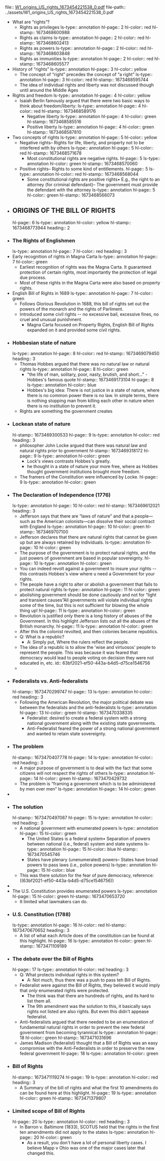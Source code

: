 file:: [W1_origins_US_rights_1673454221538_0.pdf](../assets/W1_origins_US_rights_1673454221538_0.pdf)
file-path:: ../assets/W1_origins_US_rights_1673454221538_0.pdf
- What are “rights”?
	- Rights as privileges
	  ls-type:: annotation
	  hl-page:: 2
	  hl-color:: red
	  hl-stamp:: 1673468600988
	- Rights as claims
	  ls-type:: annotation
	  hl-page:: 2
	  hl-color:: red
	  hl-stamp:: 1673468602413
	- Rights as powers
	  ls-type:: annotation
	  hl-page:: 2
	  hl-color:: red
	  hl-stamp:: 1673468603848
	- Rights as immunities
	  ls-type:: annotation
	  hl-page:: 2
	  hl-color:: red
	  hl-stamp:: 1673468605577
- History of “rights”
  ls-type:: annotation
  hl-page:: 3
  hl-color:: yellow
	- The concept of “right” precedes the concept of “a right”
	  ls-type:: annotation
	  hl-page:: 3
	  hl-color:: red
	  hl-stamp:: 1673468595744
	- The idea of individual rights and liberty was not discussed though until around the Middle Ages
- Rights and freedom
  ls-type:: annotation
  hl-page:: 4
  hl-color:: yellow
	- Isaiah Berlin famously argued that there were two basic ways to think about freedom/liberty:
	  ls-type:: annotation
	  hl-page:: 4
	  hl-color:: red
	  hl-stamp:: 1673468589176
		- Negative liberty
		  ls-type:: annotation
		  hl-page:: 4
		  hl-color:: green
		  hl-stamp:: 1673468585516
		- Positive liberty
		  ls-type:: annotation
		  hl-page:: 4
		  hl-color:: green
		  hl-stamp:: 1673468587810
- Two concepts of rights
  ls-type:: annotation
  hl-page:: 5
  hl-color:: yellow
	- Negative rights– Rights for life, liberty, and property not to be interfered with by others
	  ls-type:: annotation
	  hl-page:: 5
	  hl-color:: red
	  hl-stamp:: 1673468571678
		- Most constitutional rights are negative rights.
		  hl-page:: 5
		  ls-type:: annotation
		  hl-color:: green
		  hl-stamp:: 1673468570060
	- Positive rights– Rights to some kind of entitlements.
	  hl-page:: 5
	  ls-type:: annotation
	  hl-color:: red
	  hl-stamp:: 1673468568044
		- Some constitutional rights are positive rights• E.g., the right to an attorney (for criminal defendant)– The government must provide the defendant with the attorney
		  ls-type:: annotation
		  hl-page:: 5
		  hl-color:: green
		  hl-stamp:: 1673468566073
- ## ORIGINS OF THE BILL OF RIGHTS
  hl-page:: 6
  ls-type:: annotation
  hl-color:: yellow
  hl-stamp:: 1673468773944
  heading:: 2
- ### The Rights of Englishmen
  ls-type:: annotation
  hl-page:: 7
  hl-color:: red
  heading:: 3
- Early recognition of rights in Magna Carta
  ls-type:: annotation
  hl-page:: 7
  hl-color:: green
	- Earliest recognition of rights was the Magna Carta. It guaranteed protection of certain rights, most importantly the protection of legal due process.
	- Most of these rights in the Magna Carta were also based on property rights.
- English Bill of Rights in 1689
  ls-type:: annotation
  hl-page:: 7
  hl-color:: green
	- Follows Glorious Revolution in 1688, this bill of rights set out the powers of the monarch and the rights of Parliment.
	- Introduced some civil rights -- no excessive bail, excessive fines, no cruel and unusual punishment.
		- Magna Carta focused on Property Rights, English Bill of Rights expanded on it and provided some civil rights.
- ### Hobbesian state of nature
  ls-type:: annotation
  hl-page:: 8
  hl-color:: red
  hl-stamp:: 1673469079450
  heading:: 3
	- Thomas Hobbes argued that there was no natural law or natural rights
	  ls-type:: annotation
	  hl-page:: 8
	  hl-color:: green
		- "the life of man, solitary, poor, nasty, brutish, and short..." -Hobbes's famous quote
		  hl-stamp:: 1673469173104
		  hl-page:: 8
		  ls-type:: annotation
		  hl-color:: blue
		- Hobbes's big idea: There is not justice in a state of nature, where there is no common power there is no law. In simple terms, there is nothing stopping man from killing each other in nature when there is no institution to prevent it.
	- Rights are something the government creates
- ### Lockean state of nature 
  hl-stamp:: 1673469300533
  hl-page:: 9
  ls-type:: annotation
  hl-color:: red
  heading:: 3
	- philosopher John Locke argued that there was natural law and natural rights prior to government
	  hl-stamp:: 1673469318172
	  hl-page:: 9
	  ls-type:: annotation
	  hl-color:: green
		- Lock's views contrasts Hobbes's greatly.
		- he thought in a state of nature your more free, where as Hobbes thought government institutions brought more freedom.
	- The framers of the Constitution were influenced by Locke.
	  hl-page:: 9
	  ls-type:: annotation
	  hl-color:: green
- ### The Declaration of Independence (1776)
  ls-type:: annotation
  hl-page:: 10
  hl-color:: red
  hl-stamp:: 1673469612021
  heading:: 3
	- Jefferson says that there are “laws of nature” and that a people—such as the American colonists—can dissolve their social contract with England
	  ls-type:: annotation
	  hl-page:: 10
	  hl-color:: green
	  hl-stamp:: 1673469707100
	- Jefferson declares that there are natural rights that cannot be given up but are always retained by individuals.
	  ls-type:: annotation
	  hl-page:: 10
	  hl-color:: green
	- The purpose of the government is to protect natural rights, and the just powers of government are based in popular sovereignty.
	  hl-page:: 10
	  ls-type:: annotation
	  hl-color:: green
	- You can indeed revolt against a government to insure your rights -- this contrasts Hobbes's view where u need a Government for your rights.
	- The people have a right to alter or abolish a government that fails to protect natural rights
	  ls-type:: annotation
	  hl-page:: 11
	  hl-color:: green
	- abolishing government should be done cautiously and not for “light and transient causes”All governments will violate individual rights some of the time, but this is not sufficient for blowing the whole thing up!
	  hl-page:: 11
	  ls-type:: annotation
	  hl-color:: green
	- Revolution is justified only there is a long history of abuses of the Government. In this highlight Jefferson lists out all the abuses of the British monarchy.
	  hl-page:: 11
	  ls-type:: annotation
	  hl-color:: green
	- After this the colonist revolted, and then colonies became republics.
	- Q: What is a republic?
		- A: Simply put, Where the rulers reflect the people.
	- The idea of a republic is to allow the 'wise and virtuosos' people to represent the people. This was because it was feared that democracy would lead to people voting on decision they were not educated in, etc.
	  id:: 63bf2021-ef50-443a-b4d5-d75ce1546756
	-
- ### Federalists vs. Anti-federalists
  hl-stamp:: 1673470299747
  hl-page:: 13
  ls-type:: annotation
  hl-color:: red
  heading:: 3
	- Following the American Revolution, the major political debate was between the federalists and the anti-federalists
	  ls-type:: annotation
	  hl-page:: 13
	  hl-color:: green
	  hl-stamp:: 1673470338335
		- Federalist: desired to create a federal system with a strong national government along with the existing state governments.
		- Anti-Federalist feared the power of a strong national government and wanted to retain state sovereignty.
- ### The problem
  hl-stamp:: 1673470407778
  hl-page:: 14
  ls-type:: annotation
  hl-color:: red
  heading:: 3
	- A major purpose of government is to deal with the fact that some citizens will not respect the rights of others
	  ls-type:: annotation
	  hl-page:: 14
	  hl-color:: green
	  hl-stamp:: 1673470429732
	- The problem is “framing a government which is to be administered by men over men”
	  ls-type:: annotation
	  hl-page:: 14
	  hl-color:: green
-
- ### The solution
  hl-stamp:: 1673470497087
  hl-page:: 15
  ls-type:: annotation
  hl-color:: red
  heading:: 3
	- A national government with enumerated powers
	  ls-type:: annotation
	  hl-page:: 15
	  hl-color:: green
		- The United States is a federal system• Separation of powers between national (i.e., federal) system and state systems
		  ls-type:: annotation
		  hl-page:: 15
		  hl-color:: blue
		  hl-stamp:: 1673470545746
		- States have plenary (unenumerated) powers– States have broad powers to pass laws (i.e., police powers)
		  ls-type:: annotation
		  hl-page:: 15
		  hl-color:: blue
	- This was there solution for the fear of pure democracy, reference: ((63bf2021-ef50-443a-b4d5-d75ce1546756))
-
- The U.S. Constitution provides enumerated powers
  ls-type:: annotation
  hl-page:: 15
  hl-color:: green
  hl-stamp:: 1673470653720
	- It limited what lawmakers can do.
- ### U.S. Constitution (1788)
  ls-type:: annotation
  hl-page:: 16
  hl-color:: red
  hl-stamp:: 1673470670652
  heading:: 3
	- A list of what each Article does of the constitution can be found at this highlight.
	  hl-page:: 16
	  ls-type:: annotation
	  hl-color:: green
	  hl-stamp:: 1673471109189
- ### The debate over the Bill of Rights
  hl-page:: 17
  ls-type:: annotation
  hl-color:: red
  heading:: 3
	- Q: What protects individual rights in this system?
		- A: Not much, thus there was a push to pass teh Bill of Rights.
	- Federalist were against the Bill of Rights, they believed it would imply that  *only* enumerated rights were protected.
		- The think was that there are hundreds of rights, and its hard to list them all.
		- The 9th amendment was the solution to this, it basically says rights not listed are also rights. But even this didn't appease federalist.
	- Anti-federalists argued that there needed to be an enumeration of fundamental natural rights in order to prevent the new federal government from becoming tyrannical
	  ls-type:: annotation
	  hl-page:: 18
	  hl-color:: green
	  hl-stamp:: 1673471031696
	- James Madison (federalist) thought that a Bill of Rights was an easy compromise with the Anti-Federalists in order to preserve the new federal government
	  hl-page:: 18
	  ls-type:: annotation
	  hl-color:: green
- ### Bill of Rights
  hl-stamp:: 1673471119274
  hl-page:: 19
  ls-type:: annotation
  hl-color:: red
  heading:: 3
	- A Summary of the bill of rights and what the first 10 amendments do can be found here at this highlight.
	  hl-page:: 19
	  ls-type:: annotation
	  hl-color:: green
	  hl-stamp:: 1673471379807
- ### Limited scope of Bill of Rights
  hl-page:: 20
  ls-type:: annotation
  hl-color:: red
  heading:: 3
	- In Barron v. Baltimore (1833), SCOTUS held that the rights in the first ten amendments did not apply to the states
	  ls-type:: annotation
	  hl-page:: 20
	  hl-color:: green
		- As a result, you don't have a lot of personal liberty cases. I believe Mapp v Ohio was one of the major cases later that changed this.